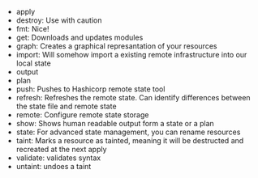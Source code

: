 - apply
- destroy: Use with caution
- fmt: Nice!
- get: Downloads and updates modules
- graph: Creates a graphical represantation of your resources
- import: Will somehow import a existing remote infrastructure into our local state
- output
- plan
- push: Pushes to Hashicorp remote state tool
- refresh: Refreshes the remote state. Can identify differences between the state file and remote state
- remote: Configure remote state storage
- show: Shows human readable output form a state or a plan
- state: For advanced state management, you can rename resources
- taint: Marks a resource as tainted, meaning it will be destructed and recreated at the next apply 
- validate: validates syntax
- untaint: undoes a taint